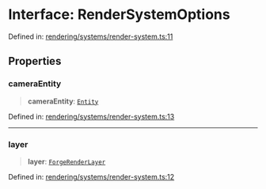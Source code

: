 # Interface: RenderSystemOptions

Defined in: [rendering/systems/render-system.ts:11](https://github.com/Forge-Game-Engine/Forge/blob/80c88dbc1226e2ea185d187b85121eb9c3da7ead/src/rendering/systems/render-system.ts#L11)

## Properties

### cameraEntity

> **cameraEntity**: [`Entity`](../classes/Entity.md)

Defined in: [rendering/systems/render-system.ts:13](https://github.com/Forge-Game-Engine/Forge/blob/80c88dbc1226e2ea185d187b85121eb9c3da7ead/src/rendering/systems/render-system.ts#L13)

***

### layer

> **layer**: [`ForgeRenderLayer`](../classes/ForgeRenderLayer.md)

Defined in: [rendering/systems/render-system.ts:12](https://github.com/Forge-Game-Engine/Forge/blob/80c88dbc1226e2ea185d187b85121eb9c3da7ead/src/rendering/systems/render-system.ts#L12)
